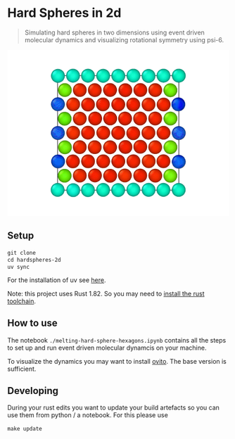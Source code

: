# Hard Spheres in 2d
> Simulating hard spheres in two dimensions using event driven molecular dynamics and visualizing rotational symmetry using psi-6.

![Melting hexagon of hard spheres](./melting-hexagon.gif)

## Setup

    git clone
    cd hardspheres-2d
    uv sync

For the installation of uv see [here](https://docs.astral.sh/uv/getting-started/installation/).

Note: this project uses Rust 1.82. So you may need to [install the rust toolchain](https://www.rust-lang.org/tools/install).

## How to use

The notebook `./melting-hard-sphere-hexagons.ipynb` contains all the steps to set up and run event driven molecular dynamcis on your machine.

To visualize the dynamics you may want to install [ovito](https://www.ovito.org). The base version is sufficient.

## Developing

During your rust edits you want to update your build artefacts so you can use them from python / a notebook. For this please use

    make update
